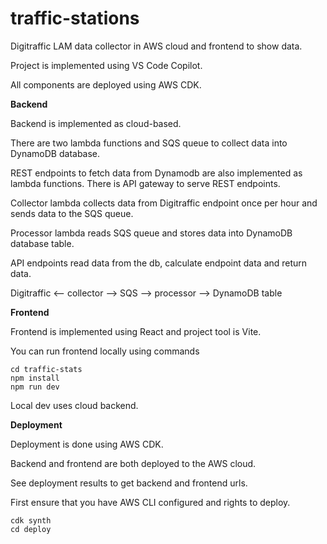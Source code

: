 # traffic-stations
Digitraffic LAM data collector in AWS cloud and frontend to show data.

Project is implemented using VS Code Copilot.

All components are deployed using AWS CDK.

**Backend**

Backend is implemented as cloud-based.

There are two lambda functions and SQS queue to collect data into DynamoDB database.

REST endpoints to fetch data from Dynamodb are also implemented as lambda functions. There is API gateway to serve REST endpoints.

Collector lambda collects data from Digitraffic endpoint once per hour and sends data to the SQS queue.

Processor lambda reads SQS queue and stores data into DynamoDB database table.

API endpoints read data from the db, calculate endpoint data and return data.

Digitraffic <-- collector --> SQS --> processor --> DynamoDB table

**Frontend**

Frontend is implemented using React and project tool is Vite.

You can run frontend locally using commands

```
cd traffic-stats
npm install
npm run dev
```
Local dev uses cloud backend.

**Deployment**

Deployment is done using AWS CDK.

Backend and frontend are both deployed to the AWS cloud.

See deployment results to get backend and frontend urls.

First ensure that you have AWS CLI configured and rights to deploy.

```
cdk synth
cd deploy
```

